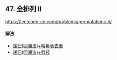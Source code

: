 ## 47. 全排列 II

https://leetcode-cn.com/problems/permutations-ii/


#### 解法  

* [递归(回溯法)+哈希表去重](_1.py)
* [递归(回溯法)+剪枝](_2.py)



